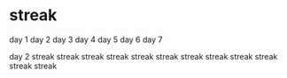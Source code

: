 # streak
day 1
day 2
day 3
day 4
day 5
day 6
day 7

day 2
streak
streak
streak
streak
streak
streak
streak
streak
streak
streak
streak
streak
